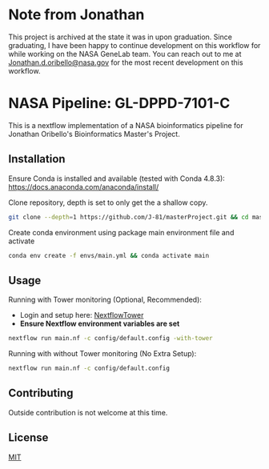 # Note from Jonathan

This project is archived at the state it was in upon graduation.
Since graduating, I have been happy to continue development on this workflow for while working on the NASA GeneLab team.
You can reach out to me at Jonathan.d.oribello@nasa.gov for the most recent development on this workflow.


# NASA Pipeline: GL-DPPD-7101-C

This is a nextflow implementation of a NASA bioinformatics pipeline for Jonathan Oribello's Bioinformatics Master's Project.

## Installation

Ensure Conda is installed and available (tested with Conda 4.8.3):
<https://docs.anaconda.com/anaconda/install/>

Clone repository, depth is set to only get the a shallow copy.

```bash
git clone --depth=1 https://github.com/J-81/masterProject.git && cd masterProject
```

Create conda environment using package main environment file and activate
```bash
conda env create -f envs/main.yml && conda activate main
```



## Usage

Running with Tower monitoring (Optional, Recommended):
- Login and setup here: [NextflowTower](https://tower.nf)
- **Ensure Nextflow environment variables are set**

```bash
nextflow run main.nf -c config/default.config -with-tower
```

Running with without Tower monitoring (No Extra Setup):

```bash
nextflow run main.nf -c config/default.config
```

## Contributing
Outside contribution is not welcome at this time.

## License
[MIT](https://choosealicense.com/licenses/mit/)
